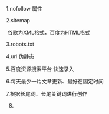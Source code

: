 1.nofollow 属性

2.sitemap 

​	谷歌为XML格式，百度为HTML格式

3.robots.txt

4.url 伪静态

5.百度资源搜索平台 快速录入

6.每天最少一片文章更新、最好在固定时间

7.根据长尾词、长尾关键词进行创作

8.

